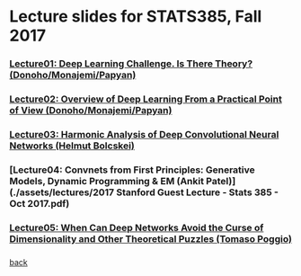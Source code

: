 
# Lecture slides for STATS385, Fall 2017


### [Lecture01: Deep Learning Challenge. Is There Theory? (Donoho/Monajemi/Papyan)](./assets/lectures/StanfordStats385-20170927-Lecture01-Donoho.pdf)

### [Lecture02: Overview of Deep Learning From a Practical Point of View (Donoho/Monajemi/Papyan)](./assets/lectures/Lecture-02-AsCorrected.pdf)

### [Lecture03: Harmonic Analysis of Deep Convolutional Neural Networks (Helmut Bolcskei)](./assets/lectures/bolcskei-stats385-slides.pdf)

### [Lecture04: Convnets from First Principles: Generative Models, Dynamic Programming & EM (Ankit Patel)](./assets/lectures/2017 Stanford Guest Lecture - Stats 385 - Oct 2017.pdf)

### [Lecture05: When Can Deep Networks Avoid the Curse of Dimensionality and Other Theoretical Puzzles (Tomaso Poggio)](./assets/lectures/StanfordStats385-20171025-Lecture05-Poggio.pdf)


### []()

[back](./)
